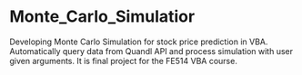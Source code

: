 # Monte_Carlo_Simulatior
Developing Monte Carlo Simulation for stock price prediction in VBA. Automatically query data from Quandl API and process simulation with user given arguments. It is final project for the FE514 VBA course.
